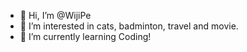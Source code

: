 - 👋 Hi, I’m @WijiPe
- 👀 I’m interested in cats, badminton, travel and movie.
- 🌱 I’m currently learning Coding!

<!---
WijiPe/WijiPe is a ✨ special ✨ repository because its `README.md` (this file) appears on your GitHub profile.
You can click the Preview link to take a look at your changes.
--->
